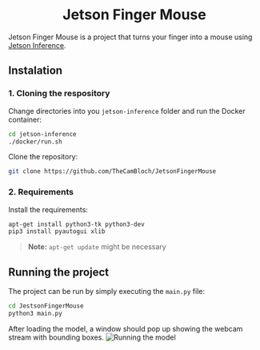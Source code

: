 # <h1 align="center">Jetson Finger Mouse</h1>
Jetson Finger Mouse is a project that turns your finger into a mouse using [Jetson Inference](https://github.com/dusty-nv/jetson-inference).

## Instalation

### 1. Cloning the respository
Change directories into you `jetson-inference` folder and run the Docker container:
```bash
cd jetson-inference
./docker/run.sh
```
Clone the repository:
```bash
git clone https://github.com/TheCamBloch/JetsonFingerMouse
```

### 2. Requirements
Install the requirements:
```bash
apt-get install python3-tk python3-dev
pip3 install pyautogui xlib
```
>**Note:** `apt-get update` might be necessary

## Running the project
The project can be run by simply executing the `main.py` file:
```bash
cd JestsonFingerMouse
python3 main.py
```

After loading the model, a window should pop up showing the webcam stream with bounding boxes.
![Running the model](https://ibb.co/dK3bKHz)